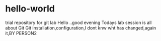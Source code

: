# hello-world
trial repository for git lab
               Hello ..good evening
               Todays lab session is all about Git
               Git installation,configuration,I dont knw wht has changed,again it,BY PERSON2
